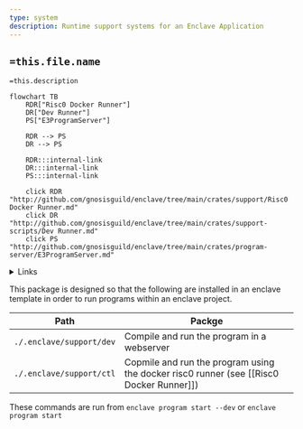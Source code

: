 ```yaml
---
type: system
description: Runtime support systems for an Enclave Application
---
```


## `=this.file.name`

`=this.description`

```mermaid
flowchart TB
    RDR["Risc0 Docker Runner"]
    DR["Dev Runner"]
    PS["E3ProgramServer"]

    RDR --> PS
    DR --> PS

    RDR:::internal-link
    DR:::internal-link
    PS:::internal-link

    click RDR "http://github.com/gnosisguild/enclave/tree/main/crates/support/Risc0 Docker Runner.md"
    click DR "http://github.com/gnosisguild/enclave/tree/main/crates/support-scripts/Dev Runner.md"
    click PS "http://github.com/gnosisguild/enclave/tree/main/crates/program-server/E3ProgramServer.md"
```
<details>
<summary>Links</summary>

[[Dev Runner]]
[[E3ProgramServer]]
[[Risc0 Docker Runner]]
</details>

This package is designed so that the following are installed in an enclave template in order to run programs within an enclave project.

| Path                     | Packge                                                                                  |
| ------------------------ | --------------------------------------------------------------------------------------- |
| `./.enclave/support/dev` | Compile and run the program in a webserver                                              |
| `./.enclave/support/ctl` | Copmile and run the program using the docker risc0 runner (see [[Risc0 Docker Runner]]) |

These commands are run from `enclave program start --dev` or `enclave program start`
